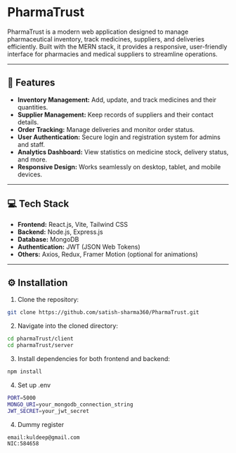 # PharmaTrust

PharmaTrust is a modern web application designed to manage pharmaceutical inventory, track medicines, suppliers, and deliveries efficiently. Built with the MERN stack, it provides a responsive, user-friendly interface for pharmacies and medical suppliers to streamline operations.

---

## 🌟 Features

- **Inventory Management:** Add, update, and track medicines and their quantities.
- **Supplier Management:** Keep records of suppliers and their contact details.
- **Order Tracking:** Manage deliveries and monitor order status.
- **User Authentication:** Secure login and registration system for admins and staff.
- **Analytics Dashboard:** View statistics on medicine stock, delivery status, and more.
- **Responsive Design:** Works seamlessly on desktop, tablet, and mobile devices.

---

## 💻 Tech Stack

- **Frontend:** React.js, Vite, Tailwind CSS
- **Backend:** Node.js, Express.js
- **Database:** MongoDB
- **Authentication:** JWT (JSON Web Tokens)
- **Others:** Axios, Redux, Framer Motion (optional for animations)

---

## ⚙️ Installation

1. Clone the repository:

```bash
git clone https://github.com/satish-sharma360/PharmaTrust.git
```
2. Navigate into the cloned directory:

```bash
cd pharmaTrust/client
cd pharmaTrust/server
```
3. Install dependencies for both frontend and backend:
```bash
npm install
```

4. Set up .env

```bash
PORT=5000
MONGO_URI=your_mongodb_connection_string
JWT_SECRET=your_jwt_secret
```

4. Dummy register

```bash
email:kuldeep@gmail.com
NIC:584658

